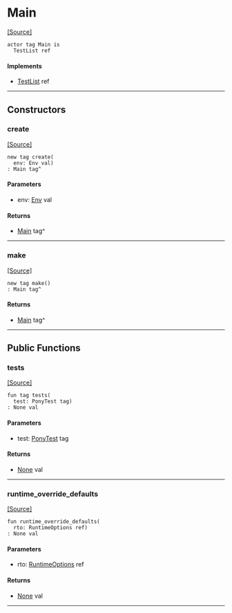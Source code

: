 # Main
<span class="source-link">[[Source]](src/mqtt-idIssuer/tests.md#L-0-4)</span>
```pony
actor tag Main is
  TestList ref
```

#### Implements

* [TestList](pony_test-TestList.md) ref

---

## Constructors

### create
<span class="source-link">[[Source]](src/mqtt-idIssuer/tests.md#L-0-6)</span>


```pony
new tag create(
  env: Env val)
: Main tag^
```
#### Parameters

*   env: [Env](builtin-Env.md) val

#### Returns

* [Main](mqtt-idIssuer-Main.md) tag^

---

### make
<span class="source-link">[[Source]](src/mqtt-idIssuer/tests.md#L-0-9)</span>


```pony
new tag make()
: Main tag^
```

#### Returns

* [Main](mqtt-idIssuer-Main.md) tag^

---

## Public Functions

### tests
<span class="source-link">[[Source]](src/mqtt-idIssuer/tests.md#L-0-12)</span>


```pony
fun tag tests(
  test: PonyTest tag)
: None val
```
#### Parameters

*   test: [PonyTest](pony_test-PonyTest.md) tag

#### Returns

* [None](builtin-None.md) val

---

### runtime_override_defaults
<span class="source-link">[[Source]](src/mqtt-idIssuer/tests.md#L-0-4)</span>


```pony
fun runtime_override_defaults(
  rto: RuntimeOptions ref)
: None val
```
#### Parameters

*   rto: [RuntimeOptions](builtin-RuntimeOptions.md) ref

#### Returns

* [None](builtin-None.md) val

---

